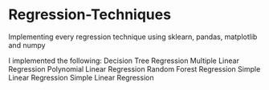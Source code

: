 # Regression-Techniques
Implementing every regression technique using sklearn, pandas, matplotlib and numpy

I implemented the following:
Decision Tree Regression
Multiple Linear Regression
Polynomial Linear Regression
Random Forest Regression
Simple Linear Regression
Simple Linear Regression
